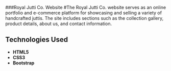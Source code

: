 ###Royal Jutti Co. Website
#The Royal Jutti Co. website serves as an online portfolio and e-commerce platform for showcasing and selling a variety of handcrafted juttis. The site includes sections such as the collection gallery, product details, about us, and contact information.
## Technologies Used

- **HTML5**
- **CSS3**
- **Bootstrap**
